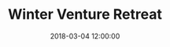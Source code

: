 ---
title: Winter Venture Retreat
date: 2018-03-04 12:00:00
tags:
- event
layout: event
permalink: "/event/:title"
venue: Unplug Chalet
location: Canazei, Trentino, Italy
image: http://localhost:4000/assets/img/location/villetta-maria.jpeg
when_header: March 04-07, 2018
how_was_it:
- We have chosen the best of the best. The Unplug chalet is in front of the Marmolada, the highest mountain of the Dolomites. It is an occasion to really deeply connect
  with fellow entrepreneurs and investors, but most of all to feel the pull of nature,
  enjoying the silence and solitude that you can only get by being in the middle of
  the mountains.
- The chalet is secluded in the woods, where you can't hear a sound other than animals, but it's just a 7 minutes drives from Canazei, a small gem of a village in the heart of the Dolomites. It is a 3-star hotel with its own restaurant and bar.
video: https://www.youtube.com/watch?v=dUyhWS0rR1A
caratteristics:
  altitude: 1450 mt
  cooking: Traditional
  beds: 60 people
past_edition:
  period: 04 - 05 - 06 - 07 March 2018
  image: http://localhost:4000/assets/img/edition_cards/tires.png
speakers:
- name: Nadia Eghbal
  role: Open Source Lead, Github
  image: http://localhost:4000/assets/img/speakers/nadia.jpeg
- name: To be announced
  role: TBD
  image: 
# attendees:
# - name: Algolia
#   image: http://localhost:4000/assets/img/attendees/algolia.png
# - name: Cachet
#   image: http://localhost:4000/assets/img/attendees/algolia.png
# - name: Ebanx
#   image: http://localhost:4000/assets/img/attendees/algolia.png
# - name: codebase
#   image: http://localhost:4000/assets/img/attendees/algolia.png
# - name: Google
#   image: http://localhost:4000/assets/img/attendees/algolia.png
# - name: Drip
#   image: http://localhost:4000/assets/img/attendees/algolia.png
# - name: DigitalOcean
#   image: http://localhost:4000/assets/img/attendees/algolia.png
# - name: cirrus
#   image: http://localhost:4000/assets/img/attendees/algolia.png
organizers:
- name: STEFANO BERNARDI
  role: Investor
  image: http://localhost:4000/assets/img/organizers/bernardi.jpg
- name: LORENZO SANNA
  role: Business Developer
  image: http://localhost:4000/assets/img/organizers/sanna.png
schedule:
- day: SUNDAY, MARCH 04
  program:
  - time: 2.00 PM
    what: We leave from Verona
    description: Meeting points outside the train station and airport
  - time: 5.00 PM
    what: Arrival at Unplug's Chalet
    description: Check-in time and find your room mate fot the next days!
  - time: 5.30 PM
    what: Ski test and rental
    description: Only for wannabe skiers
  - time: 6.00 PM
    what: Welcome Bonfire Aperitivo
    description: Drink, get cozy and get to meet your fellow adventurers.
  - time: 8.00 PM
    what: Dinner at Unplug's Chalet
    description: Typical dinner, with a simple 1 minute presentation of each guest.
- day: MONDAY, MARCH 05
  program:
  - time: 7.30 AM
    what: Breakfast
    description: Get your energy for the day!
  - time: 8.30 AM
    what: Skiing!
    description: We leave the Chalet and go on the slopes.
  - time: 9.30 AM
    what: Sledding!
    description: If skiing is not your sport, we have quite the fun alternative.
  - time: 3.00 PM
    what: Relax
    description: We get back to the hotel and get changed.
  - time: 5.00 PM
    what: SPA TIME!
    description: We're off to the magnificent QC Terme Dolomiti!
  - time: 7.00 PM
    what: Dinner at the Spa
    description: Light dinner in our bathrobes, with some unconference talks.
  - time: 10.00 PM
    what: Back to Unplug Chalet
    description: Unplug in our private bar
- day: TUESDAY, MARCH 06
  program:
  - time: 7.30 AM
    what: Breakfast
    description: Get your energy for the day!
  - time: 8.30 AM
    what: Skiing!
    description: We leave the Chalet and go on the slopes.
  - time: 9.30 AM
    what: Snowshoe Time! (For non-skiers)
    description: Hike through the dolomites with mountain guides on snowshoes!
  - time: 4.00 PM
    what: Return to Unplug Chalet
    description: Shower, relax, drink and chat.
  - time: 5.30 PM
    what: Snowmobile ride to Malga Monzoni
    description: Bring some warm stuff and be ready for an adventure
  - time: 6.30 PM
    what: Talks
    description: Inspiring talks from your fellow mountaineers
  - time: 7.30 PM
    what: Dinner
    description: Home made, slowfood and very typical dinner at Malga Monzoni.
  - time: 10.00 PM
    what: Sled down the mountain!
    description: It is time to sled back... It will be night so bring a light!
- day: WEDNESDAY, MARCH 07
  program:
  - time: 8.00 AM
    what: Breakfast
    description: Meet in the Hotel lobby and load up on energies for the day.
  - time: 9.00 AM
    what: Talks for whoever is already awake.
    description: Last talks before leaving
  - time: 11.00 AM
    what: Bye Bye Unplug Chalet
    description: It's time to go back to the real world! Our bus leaves now.
  - time: 12.30 AM
    what: Surprise Goodbye Lunch
    description: Promise it's worth it.
  - time: 4.30 PM
    what: Bye!
    description: We say good bye! Please ensure you book travel from Verona's Airport at 5:30pm
      at the earliest. If you need to leave earlier, please contact us before purchasing
      a ticket to make sure we can accomodate. We suggest spending the night in Verona
      and booking travel for the next morning! It is a stunning city.
gallery-small:
  image:
    - http://localhost:4000/assets/img/events_photos/2017_winter_retreat/01.jpg
    - http://localhost:4000/assets/img/events_photos/2017_winter_retreat/02.jpg
    - http://localhost:4000/assets/img/events_photos/2017_winter_retreat/03.jpg
    - http://localhost:4000/assets/img/events_photos/2017_winter_retreat/04.jpg
    - http://localhost:4000/assets/img/events_photos/2017_winter_retreat/05.jpg
    - http://localhost:4000/assets/img/events_photos/2017_winter_retreat/06.jpg
    - http://localhost:4000/assets/img/events_photos/2017_winter_retreat/07.jpg
    - http://localhost:4000/assets/img/events_photos/2017_winter_retreat/08.jpg
    - http://localhost:4000/assets/img/events_photos/2017_winter_retreat/09.jpg
    - http://localhost:4000/assets/img/events_photos/2017_winter_retreat/10.jpg
    - http://localhost:4000/assets/img/events_photos/2017_winter_retreat/11.jpg
    - http://localhost:4000/assets/img/events_photos/2017_winter_retreat/12.jpg
gallery-big:
  image:
    - http://localhost:4000/assets/img/events_photos/2017_winter_retreat/big/01.jpg
    - http://localhost:4000/assets/img/events_photos/2017_winter_retreat/big/02.jpg
    - http://localhost:4000/assets/img/events_photos/2017_winter_retreat/big/03.jpg
    - http://localhost:4000/assets/img/events_photos/2017_winter_retreat/big/04.jpg
    - http://localhost:4000/assets/img/events_photos/2017_winter_retreat/big/05.jpg
    - http://localhost:4000/assets/img/events_photos/2017_winter_retreat/big/06.jpg
    - http://localhost:4000/assets/img/events_photos/2017_winter_retreat/big/07.jpg
    - http://localhost:4000/assets/img/events_photos/2017_winter_retreat/big/08.jpg
    - http://localhost:4000/assets/img/events_photos/2017_winter_retreat/big/09.jpg
    - http://localhost:4000/assets/img/events_photos/2017_winter_retreat/big/10.jpg
    - http://localhost:4000/assets/img/events_photos/2017_winter_retreat/big/11.jpg
    - http://localhost:4000/assets/img/events_photos/2017_winter_retreat/big/12.jpg
pricing_table:
  - title: Early Bird Ticket
    price: 890
    elements: 
      - icon: http://localhost:4000/assets/img/pricing_table/double_room.svg
        text: ['3 nights in a private  Hotel***', 'private bed in a 3 or 4 people room,']
      - icon: http://localhost:4000/assets/img/pricing_table/transfer.svg
        text: ['Transfer to and from Verona']
      - icon: http://localhost:4000/assets/img/pricing_table/SPA.svg
        text: ['Entrance in the QT Dolomiti Terme SPA', 'including Dinner']
      - icon: http://localhost:4000/assets/img/pricing_table/special_dinner.svg
        text: ['1 Lunch in a surprise location', '1 typical dinner in the hotel','1 special dinner in a refuge']
  - title: Private Double Room Ticket
    price: 1190
    elements: 
      - icon: http://localhost:4000/assets/img/pricing_table/double_room.svg
        text: ['3 nights in a private  Hotel***', 'Double Room']
      - icon: http://localhost:4000/assets/img/pricing_table/transfer.svg
        text: ['Transfer to and from Verona']
      - icon: http://localhost:4000/assets/img/pricing_table/SPA.svg
        text: ['Entrance in the QT Dolomiti Terme SPA', 'including Dinner']
      - icon: http://localhost:4000/assets/img/pricing_table/special_dinner.svg
        text: ['1 Lunch in a surprise location', '1 typical dinner in the hotel','1 special dinner in a refuge']
  - title: Private Single Room Ticket
    price: 1690
    elements: 
      - icon: http://localhost:4000/assets/img/pricing_table/double_room.svg
        text: ['3 nights in a private  Hotel***', 'Single room']
      - icon: http://localhost:4000/assets/img/pricing_table/transfer.svg
        text: ['Transfer to and from Verona']
      - icon: http://localhost:4000/assets/img/pricing_table/SPA.svg
        text: ['Entrance in the QT Dolomiti Terme SPA', 'including Dinner']
      - icon: http://localhost:4000/assets/img/pricing_table/special_dinner.svg
        text: ['1 Lunch in a surprise location', '1 typical dinner in the hotel','1 special dinner in a refuge']
header_home: 
  title: 2018 Winter Venture Retreat
  subtitle: An amazing 3-day retreat in the Dolomites with fellow investors and entrepreneurs
  image: https://unplug.vc/assets/img/val-san-nicolo.jpg
footer_sponsors:
#- name: "Belka"
#  image: "http://localhost:4000/assets/img/logo_belka.svg"
#  link: "http://belka.us/"
#- name: "Trentino"
#  image: "http://localhost:4000/assets/img/sponsor/trentino.png"
#  link: "https://www.trentinomarketing.org/en/"
- name: Token Economy
  image: http://localhost:4000/assets/img/sponsor/tokeneconomy.png
  link: https://www.tokeneconomy.co
#- name: "Dolomiti"
#  image: "http://localhost:4000/assets/img/sponsor/dolomitiUnesco.png"
#  link: "http://www.dolomitiunesco.info/la-fondazione-dolomiti-unesco/?lang=en"
---